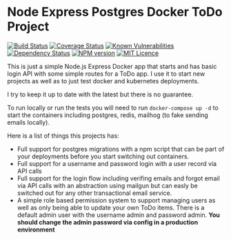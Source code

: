 # Node Express Postgres Docker ToDo Project

[![Build Status](https://travis-ci.org/jtwebman/node-express-postgres-docker-todo.svg?branch=master)](https://travis-ci.org/jtwebman/node-express-postgres-docker-todo)
[![Coverage Status](https://coveralls.io/repos/github/jtwebman/node-express-postgres-docker-todo/badge.svg?branch=master)](https://coveralls.io/github/jtwebman/node-express-postgres-docker-todo?branch=master)
[![Known Vulnerabilities](https://snyk.io/test/github/jtwebman/node-express-postgres-docker-todo/badge.svg?targetFile=package.json)](https://snyk.io/test/github/jtwebman/node-express-postgres-docker-todo?targetFile=package.json)
[![Dependency Status](https://david-dm.org/jtwebman/node-express-postgres-docker-todo/status.svg)](https://david-dm.org/jtwebman/node-express-postgres-docker-todo)
[![NPM version](http://img.shields.io/npm/v/node-express-postgres-docker-todo.svg?style=flat)](https://npmjs.org/package/node-express-postgres-docker-todo)
[![MIT Licence](https://badges.frapsoft.com/os/mit/mit.svg?v=103)](https://opensource.org/licenses/mit-license.php)

This is just a simple Node.js Express Docker app that starts and has basic login API with some simple routes for a ToDo app. I use it to start new projects as well as to just test docker and kubernetes deployments.

I try to keep it up to date with the latest but there is no guarantee.

To run locally or run the tests you will need to run `docker-compose up -d` to start the containers including postgres, redis, mailhog (to fake sending emails locally).

Here is a list of things this projects has:

- Full support for postgres migrations with a npm script that can be part of your deployments before you start switching out containers.
- Full support for a username and password login with a user record via API calls
- Full support for the login flow including verifing emails and forgot email via API calls with an abstraction using mailgun but can easly be switched out for any other transactional email service.
- A simple role based permission system to support managing users as well as only being able to update your own ToDo items. There is a default admin user with the username admin and password admin. **You should change the admin password via config in a production environment**
